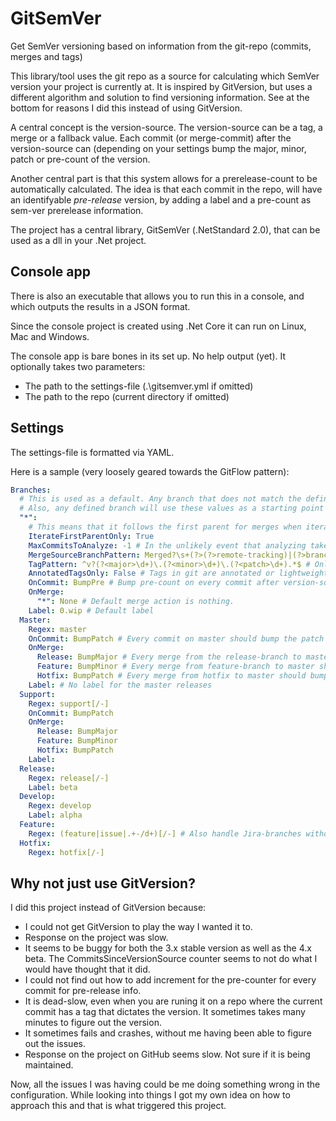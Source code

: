 # GitSemVer
Get SemVer versioning based on information from the git-repo (commits, merges and tags)

This library/tool uses the git repo as a source for calculating which SemVer version your project is currently at. It is inspired by
GitVersion, but uses a different algorithm and solution to find versioning information. See at the bottom for reasons I did this instead of using GitVersion.

A central concept is the version-source. The version-source can be a tag, a merge or a fallback value. Each commit (or merge-commit) after
the version-source can (depending on your settings bump the major, minor, patch or pre-count of the version.

Another central part is that this system allows for a prerelease-count to be automatically calculated. The idea is that each commit in the 
repo, will have an identifyable *pre-release* version, by adding a label and a pre-count as sem-ver prerelease information.

The project has a central library, GitSemVer (.NetStandard 2.0), that can be used as a dll in your .Net project.

## Console app
There is also an executable that allows you to run this in a console, and which outputs the results in a JSON format.

Since the console project is created using .Net Core it can run on Linux, Mac and Windows.

The console app is bare bones in its set up. No help output (yet). It optionally takes two parameters:
* The path to the settings-file (.\gitsemver.yml if omitted)
* The path to the repo (current directory if omitted)

## Settings
The settings-file is formatted via YAML. 

Here is a sample (very loosely geared towards the GitFlow pattern):
```yaml
Branches:
  # This is used as a default. Any branch that does not match the defined branch-regexes will use this.
  # Also, any defined branch will use these values as a starting point and will override only values defined.
  "*": 
    # This means that it follows the first parent for merges when iterating. This prevents pollution from other branches.
    IterateFirstParentOnly: True 
    MaxCommitsToAnalyze: -1 # In the unlikely event that analyzing takes too long, restrict the number of commits to iterate. 
    MergeSourceBranchPattern: Merged?\s+(?>(?>remote-tracking)|(?>branch)\s+)?(?<from>.+)\s+into\s+.* # How the 'from'-branch is detected via regex. 
    TagPattern: ^v?(?<major>\d+)\.(?<minor>\d+)\.(?<patch>\d+).*$ # Only tags that matches are considered (has major, minor and patch)
    AnnotatedTagsOnly: False # Tags in git are annotated or lightweight.
    OnCommit: BumpPre # Bump pre-count on every commit after version-source.
    OnMerge:
      "*": None # Default merge action is nothing.
    Label: 0.wip # Default label
  Master:
    Regex: master
    OnCommit: BumpPatch # Every commit on master should bump the patch number.
    OnMerge:
      Release: BumpMajor # Every merge from the release-branch to master should bump master (this may not be what you want, for illustration purposes only)
      Feature: BumpMinor # Every merge from feature-branch to master should bump minor.
      Hotfix: BumpPatch # Every merge from hotfix to master should bump the patch-number.
    Label: # No label for the master releases
  Support:
    Regex: support[/-]
    OnCommit: BumpPatch
    OnMerge:
      Release: BumpMajor
      Feature: BumpMinor
      Hotfix: BumpPatch
    Label:
  Release:
    Regex: release[/-]
    Label: beta
  Develop:
    Regex: develop
    Label: alpha
  Feature:
    Regex: (feature|issue|.+-/d+)[/-] # Also handle Jira-branches without feature or issue-prefix
  Hotfix:
    Regex: hotfix[/-]
```

## Why not just use GitVersion?
I did this project instead of GitVersion because:
* I could not get GitVersion to play the way I wanted it to.
* Response on the project was slow.
* It seems to be buggy for both the 3.x stable version as well as the 4.x beta. The CommitsSinceVersionSource counter seems to not do what I would have thought that it did.
* I could not find out how to add increment for the pre-counter for every commit for pre-release info.
* It is dead-slow, even when you are runing it on a repo where the current commit has a tag that dictates the version. It sometimes takes many minutes to figure out the version.
* It sometimes fails and crashes, without me having been able to figure out the issues.
* Response on the project on GitHub seems slow. Not sure if it is being maintained.

Now, all the issues I was having could be me doing something wrong in the configuration. While looking into things I got my own idea on how to approach this and that is what triggered this project.


